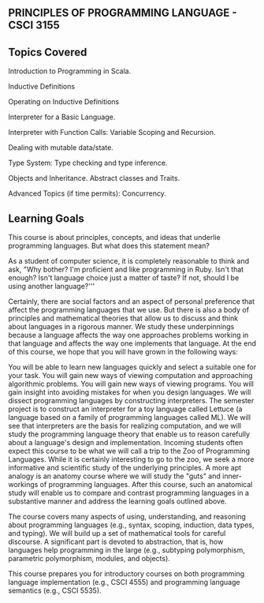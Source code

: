 PRINCIPLES OF PROGRAMMING LANGUAGE - CSCI 3155
----------------------------------------------
Topics Covered
--------------
Introduction to Programming in Scala.

Inductive Definitions

Operating on Inductive Definitions

Interpreter for a Basic Language.

Interpreter with Function Calls: Variable Scoping and Recursion.

Dealing with mutable data/state.

Type System: Type checking and type inference.

Objects and Inheritance. Abstract classes and Traits.

Advanced Topics (if time permits): Concurrency.

Learning Goals
---------------
This course is about principles, concepts, and ideas that underlie programming languages. But what does this statement mean?

As a student of computer science, it is completely reasonable to think and ask, "Why bother? I'm proficient and like programming in Ruby. Isn't that enough? Isn't language choice just a matter of taste? If not, should I be using another language?'''

Certainly, there are social factors and an aspect of personal preference that affect the programming languages that we use. But there is also a body of principles and mathematical theories that allow us to discuss and think about languages in a rigorous manner. We study these underpinnings because a language affects the way one approaches problems working in that language and affects the way one implements that language. At the end of this course, we hope that you will have grown in the following ways:

You will be able to learn new languages quickly and select a suitable one for your task.
You will gain new ways of viewing computation and approaching algorithmic problems.
You will gain new ways of viewing programs.
You will gain insight into avoiding mistakes for when you design languages.
We will dissect programming languages by constructing interpreters. The semester project is to construct an interpreter for a toy language called Lettuce (a language based on a family of programming languages called ML). We will see that interpreters are the basis for realizing computation, and we will study the programming language theory that enable us to reason carefully about a language's design and implementation.
Incoming students often expect this course to be what we will call a trip to the Zoo of Programming Languages. While it is certainly interesting to go to the zoo, we seek a more informative and scientific study of the underlying principles. A more apt analogy is an anatomy course where we will study the "guts" and inner-workings of programming languages. After this course, such an anatomical study will enable us to compare and contrast programming languages in a substantive manner and address the learning goals outlined above.

The course covers many aspects of using, understanding, and reasoning about programming languages (e.g., syntax, scoping, induction, data types, and typing). We will build up a set of mathematical tools for careful discourse. A significant part is devoted to abstraction, that is, how languages help programming in the large (e.g., subtyping polymorphism, parametric polymorphism, modules, and objects).

This course prepares you for introductory courses on both programming language implementation (e.g., CSCI 4555) and programming language semantics (e.g., CSCI 5535).
